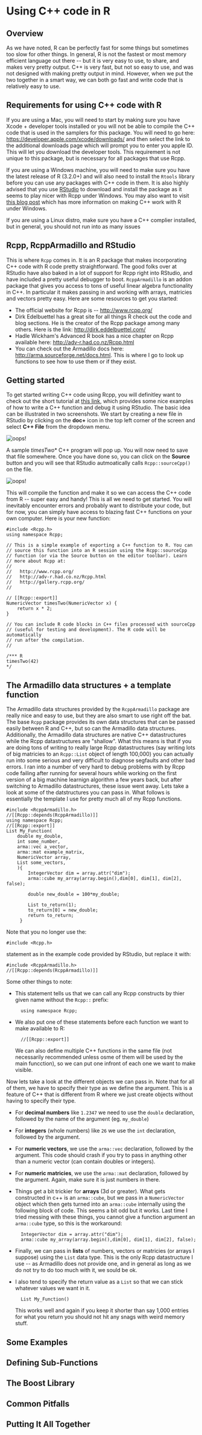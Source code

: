 # Using C++ code in R

## Overview

As we have noted, R can be perfectly fast for some things but sometimes too slow for other things. In general, R is not the fastest or most memory efficient language out there -- but it is very easy to use, to share, and makes very pretty output. C++ is very fast, but not so easy to use, and was not designed with making pretty output in mind. However, when we put the two together in a smart way, we can both go fast and write code that is relatively easy to use. 

## Requirements for using C++ code with R

If you are using a Mac, you will need to start by making sure you have Xcode + developer tools installed or you will not be able to compile the C++ code that is used in the samplers for this package. You will need to go here: <https://developer.apple.com/xcode/downloads/> and then select the link to the additional downloads page which will prompt you to enter you apple ID. This will let you download the developer tools. This requirement is not unique to this package, but is necessary for all packages that use Rcpp.  
  
If you are using a Windows machine, you will need to make sure you have the latest release of R (3.2.0+) and will also need to install the `Rtools` library before you can use any packages with C++ code in them. It is also highly advised that you use [RStudio](http://www.rstudio.com/) to download and install the package as it seems to play nicer with Rcpp under Windows. You may also want to visit [this blog post](https://cdrv.wordpress.com/2013/01/12/getting-compilers-to-work-with-rcpp-rcpparmadillo/) which has more information on making C++ work with R under Windows. 
  
If you are using a Linux distro, make sure you have a C++ complier installed, but in general, you should not run into as many issues

## Rcpp, RcppArmadillo and RStudio

This is where `Rcpp` comes in. It is an R package that makes incorporating C++ code with R code pretty straightforward. The good folks over at RStudio have also baked in a lot of support for Rcpp right into RStudio, and have included a pretty useful debugger to boot. `RcppArmadillo` is an addon package that gives you access to tons of useful linear algebra functionality in C++. In particular it makes passing in and working with arrays, matricies and vectors pretty easy. Here are some resources to get you started:

* The official website for Rcpp is -- <http://www.rcpp.org/>
* Dirk Edelbuettel has a great site for all things R check out the code and blog sections. He is the creator of the Rcpp package among many others. Here is the link: <http://dirk.eddelbuettel.com/>
* Hadle Wickham's Advanced R book has a nice chapter on Rcpp available here: <http://adv-r.had.co.nz/Rcpp.html>
* You can check out the Armadillo docs here: <http://arma.sourceforge.net/docs.html>. This is where I go to look up functions to see how to use them or if they exist.

## Getting started

To get started writing C++ code using Rcpp, you will definitley want to check out the short tutorial at [this link](https://support.rstudio.com/hc/en-us/articles/200486088-Using-Rcpp-with-RStudio), which provides some nice examples of how to write a C++ function and debug it using RStudio. The basic idea can be illustrated in two screenshots. We start by creating a new file in RStudio by clicking on the **doc+** icon in the top left corner of the screen and select **C++ File** from the dropdown menu.  
  
![oops!](./images/Rcpp1.png)  
  
  
A sample *timesTwo** C++ program will pop up. You will now need to save that file somewhere. Once you have done so, you can click on the **Source** button and you will see that RStudio autmoatically calls `Rcpp::sourceCpp()` on the file.  
  

![oops!](./images/Rcpp2.png)  
  
This will compile the function and make it so we can access the C++ code from R -- super easy and handy! This is all we need to get started. You will inevitably encounter errors and probably want to distribute your code, but for now, you can simply have access to blazing fast C++ functions on your own computer. Here is your new function:

	#include <Rcpp.h>
	using namespace Rcpp;
	
	// This is a simple example of exporting a C++ function to R. You can
	// source this function into an R session using the Rcpp::sourceCpp 
	// function (or via the Source button on the editor toolbar). Learn
	// more about Rcpp at:
	//
	//   http://www.rcpp.org/
	//   http://adv-r.had.co.nz/Rcpp.html
	//   http://gallery.rcpp.org/
	//
	
	// [[Rcpp::export]]
	NumericVector timesTwo(NumericVector x) {
		return x * 2;
	}
	
	// You can include R code blocks in C++ files processed with sourceCpp
	// (useful for testing and development). The R code will be automatically 
	// run after the compilation.
	//
	
	/*** R
	timesTwo(42)
	*/

## The Armadillo data structures + a template function

The Armadillo data structures provided by the `RcppArmadillo` package are really nice and easy to use, but they are also smart to use right off the bat. The base `Rcpp` package provides its own data structures that can be passed easily between R and C++, but so can the Armadillo data structures. Additionally, the Armadillo data structures are native C++ datastructures while the Rcpp datastructures are "shallow". What this means is that if you are doing tons of writing to really large Rcpp datastructures (say writing lots of big matricies to an `Rcpp::List` object of length 100,000) you can actually run into some serious and very difficult to diagnose segfaults and other bad errors. I ran into a number of very hard to debug problems with by Rcpp code failing after running for several hours while working on the first version of a big machine learnign algorithm a few years back, but after switching to Armadillo datastructures, these issue went away. Lets take a look at some of the datstructures you can pass in. What follows is essentially the template I use for pretty much all of my Rcpp functions. 

	#include <RcppArmadillo.h>
	//[[Rcpp::depends(RcppArmadillo)]]
	using namespace Rcpp;
	//[[Rcpp::export]]
	List My_Function(
		double my_double,
		int some_number,
		arma::vec a_vector,
		arma::mat example_matrix,
		NumericVector array,
		List some_vectors,
		){
		    IntegerVector dim = array.attr("dim"); 
		    arma::cube my_array(array.begin(),dim[0], dim[1], dim[2], false);
			
			double new_double = 100*my_double;

			List to_return(1);
			to_return[0] = new_double;
			return to_return;
		 }

Note that you no longer use the:

	#include <Rcpp.h>

statement as in the example code provided by RStudio, but replace it with:

	#include <RcppArmadillo.h>
	//[[Rcpp::depends(RcppArmadillo)]]
	
Some other things to note:

* This statement tells us that we can call any Rcpp constructs by thier given name without the `Rcpp::` prefix:  
  
  		using namespace Rcpp;
	
* We also put one of these statements before each function we want to make available to R:  
  
  		//[[Rcpp::export]]
  
  We can also define multiple C++ functions in the same file (not necessarily recommended unless osme of them will be used by the main funcction), so we can put one infront of each one we want to make visible.
  
Now lets take a look at the different objects we can pass in. Note that for all of them, we have to specify their type as we define the argument. This is a feature of C++ that is different from R where we just create objects without having to specify their type. 

* For **decimal numbers** like `1.2347` we need to use the `double` declaration, followed by the name of the argument (eg. `my_double`)
* For **integers** (whole numbers) like `26` we use the `int` declaration, followed by the argument.
* For **numeric vectors**, we use the `arma::vec` declaration, followed by the argument. This code should crash if you try to pass in anything other than a numeric vector  (can contain doubles or integers).
* For **numeric matricies**, we use the `arma::mat` declaration, followed by the argument. Again, make sure it is just numbers in there.
* Things get a bit trickier for **arrays** (3d or greater). What gets constructed in c++ is an `arma::cube`, but we pass in a `NumericVector` object which then gets turned into an `arma::cube` internally using the following block of code. This seems a bit odd but it works. Last time I tried messing with these things, you cannot give a function argument an `arma::cube` type, so this is the workaround:  
  
	    IntegerVector dim = array.attr("dim"); 
	    arma::cube my_array(array.begin(),dim[0], dim[1], dim[2], false);

* Finally, we can pass in **lists** of numbers, vectors or matricies (or arrays I suppose) using the `List` data type. This is the only Rcpp datastructure I use -- as Armadillo does not provide one, and in general as long as we do not try to do too much with it, we sould be ok. 
* I also tend to specify the return value as a `List` so that we can stick whatever values we want in it.   
  
  		List My_Function()
		
  This works well and again if you keep it shorter than say 1,000 entries for what you return you should not hit any snags with weird memory stuff.

## Some Examples

## Defining Sub-Functions

## The Boost Library

## Common Pitfalls

## Putting It All Together



